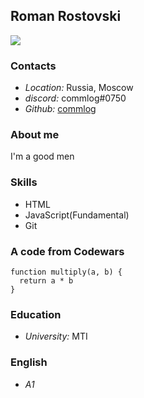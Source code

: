 ## Roman Rostovski
![](https://avatars.githubusercontent.com/u/106234155?v=4)
### Contacts
+ *Location:* Russia, Moscow
+ *discord:* commlog#0750 
+ *Github:* [commlog](https://github.com/commlog)

### About me

I'm a good men

### Skills
+ HTML
+ JavaScript(Fundamental)
+ Git


### A code from Codewars
```
function multiply(a, b) { 
  return a * b
} 
```
### Education
+ *University:* MTI 

### English 
+ *A1*
